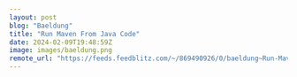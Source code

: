 ```yaml
---
layout: post
blog: "Baeldung"
title: "Run Maven From Java Code"
date: 2024-02-09T19:48:59Z
image: images/baeldung.png
remote_url: "https://feeds.feedblitz.com/~/869490926/0/baeldung~Run-Maven-From-Java-Code"
---
```

